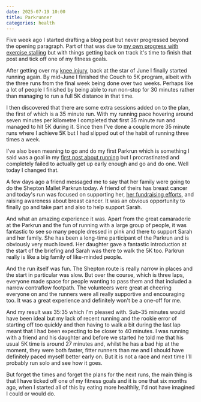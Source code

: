 ```yaml
---
date: 2025-07-19 10:00
title: Parkrunner
categories: health
---
```


Five week ago I started drafting a blog post but never progressed beyond the opening paragraph. Part of that was due to [my own progress with exercise stalling](2025-07-18-getting-back-on-track) but with things getting back on track it's time to finish that post and tick off one of my fitness goals.

After getting over my [knee injury](2025-06-05-kneeded-to-rest), back at the star of June I finally started running again. By mid-June I finished the Couch to 5K program, albeit with the three runs from the final week being done over two weeks. Perhaps like a lot of people I finished by being able to run non-stop for 30 minutes rather than managing to run a full 5K distance in that time.

I then discovered that there are some extra sessions added on to the plan, the first of which is a 35 minute run. With my running pace hovering around seven minutes per kilometre I completed that first 35 minute run and managed to hit 5K during it. Since then I've done a couple more 35 minute runs where I achieve 5K but I had slipped out of the habit of running three times a week.

I've also been meaning to go and do my first Parkrun which is something I said was a goal in my [first post about running](2025-04-10-couch-to-somewhere) but I procrastinated and completely failed to actually get up early enough and go and do one. Well today I changed that.

A few days ago a friend messaged me to say that her family were going to do the Shepton Mallet Parkrun today. A friend of theirs has breast cancer and today's run was focused on supporting her, [her fundraising efforts](https://www.justgiving.com/page/sarah-daffurn-2), and raising awareness about breast cancer. It was an obvious opportunity to finally go and take part and also to help support Sarah.

And what an amazing experience it was. Apart from the great camaraderie at the Parkrun and the fun of running with a large group of people, it was fantastic to see so many people dressed in pink and there to support Sarah and her family. She has been a long-time participant of the Parkrun and is obviously very much loved. Her daughter gave a fantastic introduction at the start of the briefing and Sarah was there to walk the 5K too. Parkrun really is like a big family of like-minded people.

And the run itself was fun. The Shepton route is really narrow in places and the start in particular was slow. But over the course, which is three laps, everyone made space for people wanting to pass them and that included a narrow contraflow footpath. The volunteers were great at cheering everyone on and the runners were all really supportive and encouraging too. It was a great experience and definitely won't be a one-off for me.

And my result was 35:35 which I'm pleased with. Sub-35 minutes would have been ideal but my lack of recent running and the rookie error of starting off too quickly and then having to walk a bit during the last lap meant that I had been expecting to be closer to 40 minutes. I was running with a friend and his daughter and before we started he told me that his usual 5K time is around 27 minutes and, whilst he has a bad hip at the moment, they were both faster, fitter runners than me and I should have definitely paced myself better early on. But it is not a race and next time I'll probably run solo and see how it goes.

But forget the times and forget the plans for the next runs, the main thing is that I have ticked off one of my fitness goals and it is one that six months ago, when I started all of this by eating more healthily, I'd not have imagined I could or would do.

